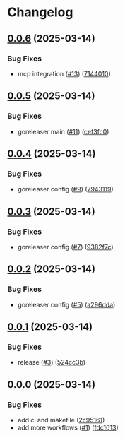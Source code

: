 # Changelog

## [0.0.6](https://github.com/moguyn/mcp-go-filesystem/compare/v0.0.5...v0.0.6) (2025-03-14)


### Bug Fixes

* mcp integration ([#13](https://github.com/moguyn/mcp-go-filesystem/issues/13)) ([7144010](https://github.com/moguyn/mcp-go-filesystem/commit/7144010c7bac10b18401919842213eb1c319755b))

## [0.0.5](https://github.com/moguyn/mcp-go-filesystem/compare/v0.0.4...v0.0.5) (2025-03-14)


### Bug Fixes

* goreleaser main ([#11](https://github.com/moguyn/mcp-go-filesystem/issues/11)) ([cef3fc0](https://github.com/moguyn/mcp-go-filesystem/commit/cef3fc0d6a18bfb77b402b73e04ddb47cf904146))

## [0.0.4](https://github.com/moguyn/mcp-go-filesystem/compare/v0.0.3...v0.0.4) (2025-03-14)


### Bug Fixes

* goreleaser config ([#9](https://github.com/moguyn/mcp-go-filesystem/issues/9)) ([7943119](https://github.com/moguyn/mcp-go-filesystem/commit/79431192da413202e75ac33dc328731833dacce1))

## [0.0.3](https://github.com/moguyn/mcp-go-filesystem/compare/v0.0.2...v0.0.3) (2025-03-14)


### Bug Fixes

* goreleaser config ([#7](https://github.com/moguyn/mcp-go-filesystem/issues/7)) ([9382f7c](https://github.com/moguyn/mcp-go-filesystem/commit/9382f7cba3ccc58816d2f726c175ed8a1577c0d4))

## [0.0.2](https://github.com/moguyn/mcp-go-filesystem/compare/v0.0.1...v0.0.2) (2025-03-14)


### Bug Fixes

* goreleaser config ([#5](https://github.com/moguyn/mcp-go-filesystem/issues/5)) ([a296dda](https://github.com/moguyn/mcp-go-filesystem/commit/a296dda9a76512da83a358d3f53f33311ef151a3))

## [0.0.1](https://github.com/moguyn/mcp-go-filesystem/compare/v0.0.0...v0.0.1) (2025-03-14)


### Bug Fixes

* release ([#3](https://github.com/moguyn/mcp-go-filesystem/issues/3)) ([524cc3b](https://github.com/moguyn/mcp-go-filesystem/commit/524cc3b1d41f539a7198ef1b567b1ec19dad2f18))

## 0.0.0 (2025-03-14)


### Bug Fixes

* add ci and makefile ([2c95161](https://github.com/moguyn/mcp-go-filesystem/commit/2c95161fcb97ec96718ab3d0432283e35f56290e))
* add more workflows ([#1](https://github.com/moguyn/mcp-go-filesystem/issues/1)) ([fdc1613](https://github.com/moguyn/mcp-go-filesystem/commit/fdc1613415ff59e62832ee6732244d5e92dfc5ca))
